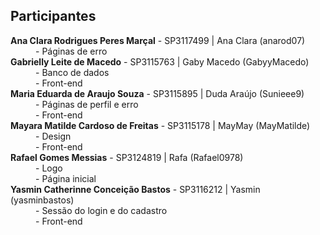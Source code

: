 <h2>Participantes</h2>

<dl>
  <dt><strong>Ana Clara Rodrigues Peres Marçal</strong> - SP3117499 | Ana Clara (anarod07)</dt>
  <dd>- Páginas de erro</dd>

  <dt><strong>Gabrielly Leite de Macedo</strong> - SP3115763 | Gaby Macedo (GabyyMacedo)</dt>
  <dd>- Banco de dados</dd>
  <dd>- Front-end</dd>

  <dt><strong>Maria Eduarda de Araujo Souza</strong> - SP3115895 | Duda Araújo (Sunieee9)</dt>
  <dd>- Páginas de perfil e erro</dd>
  <dd>- Front-end</dd>

  <dt><strong>Mayara Matilde Cardoso de Freitas</strong> - SP3115178 | MayMay (MayMatilde)</dt>
  <dd>- Design</dd>
  <dd>- Front-end</dd>

  <dt><strong>Rafael Gomes Messias</strong> - SP3124819 | Rafa (Rafael0978)</dt>
  <dd>- Logo</dd>
  <dd>- Página inicial</dd>

  <dt><strong>Yasmin Catherinne Conceição Bastos</strong> - SP3116212 | Yasmin (yasminbastos)</dt>
  <dd>- Sessão do login e do cadastro</dd>
  <dd>- Front-end</dd>
</dl>

